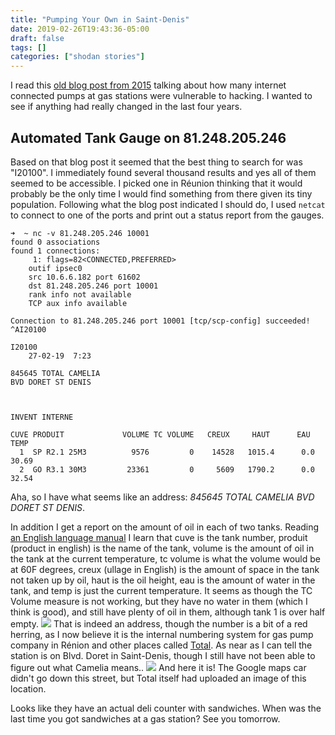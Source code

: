 ```yaml
---
title: "Pumping Your Own in Saint-Denis"
date: 2019-02-26T19:43:36-05:00
draft: false
tags: []
categories: ["shodan stories"]
---
```


I read this [old blog post from 2015](https://www.ericzhang.me/gas-station-atgs-exposed-to-public/) talking about how many internet connected pumps at gas stations were vulnerable to hacking. I wanted to see if anything had really changed in the last four years.

## Automated Tank Gauge on 81.248.205.246
Based on that blog post it seemed that the best thing to search for was "I20100". I immediately found several thousand results and yes all of them seemed to be accessible. I picked one in Réunion thinking that it would probably be the only time I would find something from there given its tiny population. Following what the blog post indicated I should do, I used `netcat` to connect to one of the ports and print out a status report from the gauges.

```
➜  ~ nc -v 81.248.205.246 10001
found 0 associations
found 1 connections:
     1:	flags=82<CONNECTED,PREFERRED>
	outif ipsec0
	src 10.6.6.182 port 61602
	dst 81.248.205.246 port 10001
	rank info not available
	TCP aux info available

Connection to 81.248.205.246 port 10001 [tcp/scp-config] succeeded!
^AI20100

I20100
    27-02-19  7:23

845645 TOTAL CAMELIA
BVD DORET ST DENIS  



INVENT INTERNE          

CUVE PRODUIT             VOLUME TC VOLUME   CREUX     HAUT      EAU      TEMP
  1  SP R2.1 25M3          9576         0    14528   1015.4      0.0    30.69
  2  GO R3.1 30M3         23361         0     5609   1790.2      0.0    32.54
```

Aha, so I have what seems like an address: _845645 TOTAL CAMELIA
BVD DORET ST DENIS_.

In addition I get a report on the amount of oil in each of two tanks. Reading [an English language manual](https://www.ericzhang.me/wp-content/uploads/2015/01/576013-635.pdf) I learn that cuve is the tank number, produit (product in english) is the name of the tank, volume is the amount of oil in the tank at the current temperature, tc volume is what the volume would be at 60F degrees, creux (ullage in English) is the amount of space in the tank not taken up by oil, haut is the oil height, eau is the amount of water in the tank, and temp is just the current temperature. It seems as though the TC Volume measure is not working, but they have no water in them (which I think is good), and still have plenty of oil in them, although tank 1 is over half empty.
![](/images/100Days/Day54/address.png)
That is indeed an address, though the number is a bit of a red herring, as I now believe it is the internal numbering system for gas pump company in Rénion and other places called [Total](https://en.wikipedia.org/wiki/Total_Gas_%26_Power). As near as I can tell the station is on Blvd. Doret in Saint-Denis, though I still have not been able to figure out what Camelia means..
![](/images/100Days/Day54/station.png)
And here it is! The Google maps car didn't go down this street, but Total itself had uploaded an image of this location.

Looks like they have an actual deli counter with sandwiches. When was the last time you got sandwiches at a gas station? See you tomorrow.
